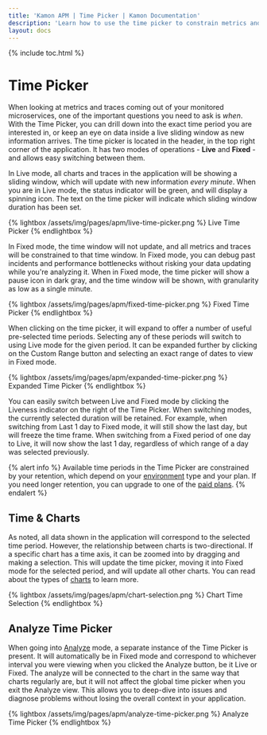 ```yaml
---
title: 'Kamon APM | Time Picker | Kamon Documentation'
description: 'Learn how to use the time picker to constrain metrics and traces. Examine your services in real time, or drill down into incident periods'
layout: docs
---
```


{% include toc.html %}

Time Picker
============

When looking at metrics and traces coming out of your monitored microservices, one of the important questions you need to ask is _when_. With the Time Picker, you can drill down into the exact time period you are interested in, or keep an eye on data inside a live sliding window as new information arrives. The time picker is located in the header, in the top right corner of the application. It has two modes of operations - **Live** and **Fixed** - and allows easy switching between them.

In Live mode, all charts and traces in the application will be showing a sliding window, which will update with new information _every minute_. When you are in Live mode, the status indicator will be green, and will display a spinning icon. The text on the time picker will indicate which sliding window duration has been set.

{% lightbox /assets/img/pages/apm/live-time-picker.png %}
Live Time Picker
{% endlightbox %}

<a id="fixed-time-mode" /> In Fixed mode, the time window will not update, and all metrics and traces will be constrained to that time window. In Fixed mode, you can debug past incidents and performance bottlenecks without risking your data updating while you're analyzing it. When in Fixed mode, the time picker will show a pause icon in dark gray, and the time window will be shown, with granularity as low as a single minute.

{% lightbox /assets/img/pages/apm/fixed-time-picker.png %}
Fixed Time Picker
{% endlightbox %}

When clicking on the time picker, it will expand to offer a number of useful pre-selected time periods. Selecting any of these periods will switch to using Live mode for the given period. It can be expanded further by clicking on the Custom Range button and selecting an exact range of dates to view in Fixed mode.

{% lightbox /assets/img/pages/apm/expanded-time-picker.png %}
Expanded Time Picker
{% endlightbox %}

You can easily switch between Live and Fixed mode by clicking the Liveness indicator on the right of the Time Picker. When switching modes, the currently selected duration will be retained. For example, when switching from Last 1 day to Fixed mode, it will still show the last day, but will freeze the time frame. When switching from a Fixed period of one day to Live, it will now show the last 1 day, regardless of which range of a day was selected previously.

{% alert info %}
Available time periods in the Time Picker are constrained by your retention, which depend on your [environment] type and your plan. If you need longer retention,
you can upgrade to one of the [paid plans].
{% endalert %}

Time &amp; Charts
-----------------

As noted, all data shown in the application will correspond to the selected time period. However, the relationship between charts is two-directional. If a specific chart has a time axis, it can be zoomed into by dragging and making a selection. This will update the time picker, moving it into Fixed mode for the selected period, and will update all other charts. You can read about the types of [charts] to learn more.

{% lightbox /assets/img/pages/apm/chart-selection.png %}
Chart Time Selection
{% endlightbox %}

Analyze Time Picker
-------------------

When going into [Analyze][analyze] mode, a separate instance of the Time Picker is present. It will automatically be in Fixed mode and correspond to whichever interval you were viewing when you clicked the Analyze button, be it Live or Fixed. The analyze will be connected to the chart in the same way that charts regularly are, but it will not affect the global time picker when you exit the Analyze view. This allows you to deep-dive into issues and diagnose problems without losing the overall context in your application.

{% lightbox /assets/img/pages/apm/analyze-time-picker.png %}
Analyze Time Picker
{% endlightbox %}

[charts]: ../charts/
[analyze]: ../../deep-dive/analyze.md
[paid plans]: /apm/pricing/
[environment]: ../environments/

